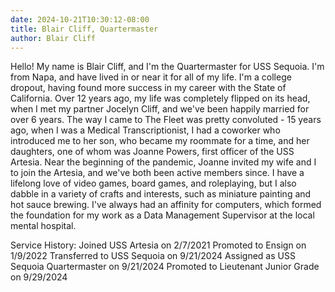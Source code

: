 ```yaml
---
date: 2024-10-21T10:30:12-08:00
title: Blair Cliff, Quartermaster
author: Blair Cliff
---
```


Hello! My name is Blair Cliff, and I'm the Quartermaster for USS Sequoia. I'm from Napa, and have lived in or near it for all of my life. I'm a college dropout, having found more success in my career with the State of California. Over 12 years ago, my life was completely flipped on its head, when I met my partner Jocelyn Cliff, and we've been happily married for over 6 years. The way I came to The Fleet was pretty convoluted - 15 years ago, when I was a Medical Transcriptionist, I had a coworker who introduced me to her son, who became my roommate for a time, and her daughters, one of whom was Joanne Powers, first officer of the USS Artesia. Near the beginning of the pandemic, Joanne invited my wife and I to join the Artesia, and we've both been active members since. I have a lifelong love of video games, board games, and roleplaying, but I also dabble in a variety of crafts and interests, such as miniature painting and hot sauce brewing. I've always had an affinity for computers, which formed the foundation for my work as a Data Management Supervisor at the local mental hospital.

Service History:
Joined USS Artesia on 2/7/2021
Promoted to Ensign on 1/9/2022
Transferred to USS Sequoia on 9/21/2024
Assigned as USS Sequoia Quartermaster on 9/21/2024
Promoted to Lieutenant Junior Grade on 9/29/2024
